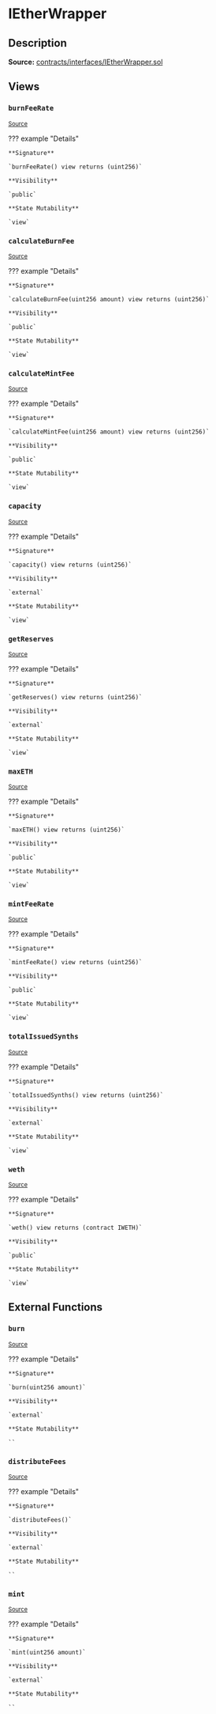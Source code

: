 # IEtherWrapper

## Description

**Source:** [contracts/interfaces/IEtherWrapper.sol](https://github.com/Synthetixio/synthetix/tree/v2.58.0/contracts/interfaces/IEtherWrapper.sol)

## Views

### `burnFeeRate`

<sub>[Source](https://github.com/Synthetixio/synthetix/tree/v2.58.0/contracts/interfaces/IEtherWrapper.sol#L27)</sub>

??? example "Details"

    **Signature**

    `burnFeeRate() view returns (uint256)`

    **Visibility**

    `public`

    **State Mutability**

    `view`

### `calculateBurnFee`

<sub>[Source](https://github.com/Synthetixio/synthetix/tree/v2.58.0/contracts/interfaces/IEtherWrapper.sol#L21)</sub>

??? example "Details"

    **Signature**

    `calculateBurnFee(uint256 amount) view returns (uint256)`

    **Visibility**

    `public`

    **State Mutability**

    `view`

### `calculateMintFee`

<sub>[Source](https://github.com/Synthetixio/synthetix/tree/v2.58.0/contracts/interfaces/IEtherWrapper.sol#L19)</sub>

??? example "Details"

    **Signature**

    `calculateMintFee(uint256 amount) view returns (uint256)`

    **Visibility**

    `public`

    **State Mutability**

    `view`

### `capacity`

<sub>[Source](https://github.com/Synthetixio/synthetix/tree/v2.58.0/contracts/interfaces/IEtherWrapper.sol#L13)</sub>

??? example "Details"

    **Signature**

    `capacity() view returns (uint256)`

    **Visibility**

    `external`

    **State Mutability**

    `view`

### `getReserves`

<sub>[Source](https://github.com/Synthetixio/synthetix/tree/v2.58.0/contracts/interfaces/IEtherWrapper.sol#L15)</sub>

??? example "Details"

    **Signature**

    `getReserves() view returns (uint256)`

    **Visibility**

    `external`

    **State Mutability**

    `view`

### `maxETH`

<sub>[Source](https://github.com/Synthetixio/synthetix/tree/v2.58.0/contracts/interfaces/IEtherWrapper.sol#L23)</sub>

??? example "Details"

    **Signature**

    `maxETH() view returns (uint256)`

    **Visibility**

    `public`

    **State Mutability**

    `view`

### `mintFeeRate`

<sub>[Source](https://github.com/Synthetixio/synthetix/tree/v2.58.0/contracts/interfaces/IEtherWrapper.sol#L25)</sub>

??? example "Details"

    **Signature**

    `mintFeeRate() view returns (uint256)`

    **Visibility**

    `public`

    **State Mutability**

    `view`

### `totalIssuedSynths`

<sub>[Source](https://github.com/Synthetixio/synthetix/tree/v2.58.0/contracts/interfaces/IEtherWrapper.sol#L17)</sub>

??? example "Details"

    **Signature**

    `totalIssuedSynths() view returns (uint256)`

    **Visibility**

    `external`

    **State Mutability**

    `view`

### `weth`

<sub>[Source](https://github.com/Synthetixio/synthetix/tree/v2.58.0/contracts/interfaces/IEtherWrapper.sol#L29)</sub>

??? example "Details"

    **Signature**

    `weth() view returns (contract IWETH)`

    **Visibility**

    `public`

    **State Mutability**

    `view`

## External Functions

### `burn`

<sub>[Source](https://github.com/Synthetixio/synthetix/tree/v2.58.0/contracts/interfaces/IEtherWrapper.sol#L9)</sub>

??? example "Details"

    **Signature**

    `burn(uint256 amount)`

    **Visibility**

    `external`

    **State Mutability**

    ``

### `distributeFees`

<sub>[Source](https://github.com/Synthetixio/synthetix/tree/v2.58.0/contracts/interfaces/IEtherWrapper.sol#L11)</sub>

??? example "Details"

    **Signature**

    `distributeFees()`

    **Visibility**

    `external`

    **State Mutability**

    ``

### `mint`

<sub>[Source](https://github.com/Synthetixio/synthetix/tree/v2.58.0/contracts/interfaces/IEtherWrapper.sol#L7)</sub>

??? example "Details"

    **Signature**

    `mint(uint256 amount)`

    **Visibility**

    `external`

    **State Mutability**

    ``
